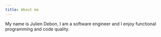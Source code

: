 ```yaml
---
title: About me
---
```


My name is Julien Debon, I am a software engineer and I enjoy functional programming and code quality.


